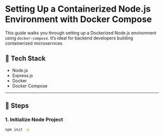 # Setting Up a Containerized Node.js Environment with Docker Compose

This guide walks you through setting up a Dockerized Node.js environment using `docker-compose`. It’s ideal for backend developers building containerized microservices.

## 🧱 Tech Stack
- Node.js
- Express.js
- Docker
- Docker Compose

---

## 🚀 Steps

### 1. Initialize Node Project

```bash
npm init -y
